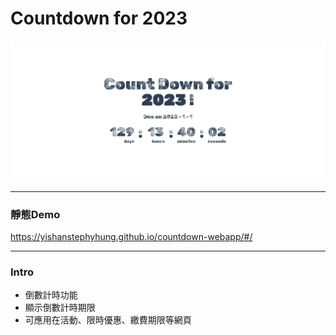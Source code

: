 # Countdown for 2023
![](./countdown-webapp.png)

---
### 靜態Demo
https://yishanstephyhung.github.io/countdown-webapp/#/

---
### Intro
+ 倒數計時功能
+ 顯示倒數計時期限
+ 可應用在活動、限時優惠、繳費期限等網頁
